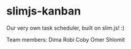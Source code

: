 # slimjs-kanban
Our very own task scheduler, built on slim.js! :)

Team members:
Dima
Robi
Coby
Omer
Shlomit
